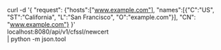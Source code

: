 curl -d '{ "request": {"hosts":["www.example.com"], "names":[{"C":"US", "ST":"California", "L":"San Francisco", "O":"example.com"}], "CN": "www.example.com"} }' \
          localhost:8080/api/v1/cfssl/newcert  \
          | python -m json.tool